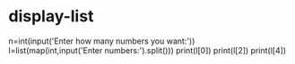 # display-list
n=int(input('Enter how many numbers you want:'))
l=list(map(int,input('Enter numbers:').split()))
print(l[0])
print(l[2])
print(l[4])
